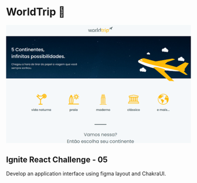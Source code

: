 # WorldTrip 📸

![](worldtrip.png)

## Ignite React Challenge - 05
Develop an application interface using figma layout and ChakraUI.